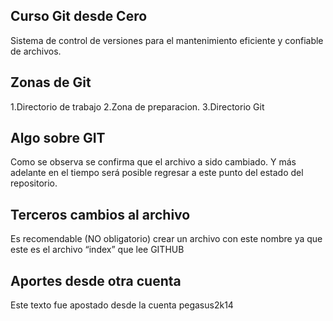 ## Curso Git desde Cero
Sistema de control de versiones para el mantenimiento eficiente y
confiable de archivos.

## Zonas de Git
1.Directorio de trabajo
2.Zona de preparacion.
3.Directorio Git

## Algo sobre GIT
Como se observa se confirma que el archivo a sido cambiado. Y más adelante en el tiempo será posible regresar a este punto del estado del repositorio.

## Terceros cambios al archivo
Es recomendable (NO obligatorio)  crear un archivo con este nombre  ya que este es el archivo “index” que lee GITHUB

## Aportes desde otra cuenta
Este texto fue apostado desde la cuenta pegasus2k14

